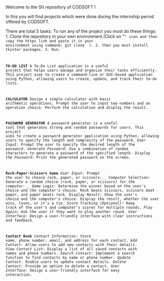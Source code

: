 Welcome to the Git repository of CODSOFT !

In this you will find projects which were done during the internship period offered by CODSOFT.

There are total 5 tasks:
To run any of the project you must do these things:
      1. Clone the repository in your own environment.(Click on "<code>" icon and then copy the https link and paste it in your environment using command: git clone <link> ).
      2. then you must install tkinter packages.
      3. Run.
  
  **TO-DO LIST**
      A To-Do List application is a useful project that helps users manage
      and organize their tasks efficiently. This project aims to create a
      command-line or GUI-based application using Python, allowing
      users to create, update, and track their to-do lists.
  
  **CALCULATOR**
      Design a simple calculator with basic arithmetic operations.
      Prompt the user to input two numbers and an operation choice.
      Perform the calculation and display the result.

  **PASSWORD GENERATOR**
      A password generator is a useful tool that generates strong and
      random passwords for users. This project aims to create a
      password generator application using Python, allowing users to
      specify the length and complexity of the password.
      _User Input:_ Prompt the user to specify the desired length of the password.
      _Generate Password:_ Use a combination of random characters to generate a password of the specified length.
      _Display the Password:_ Print the generated password on the screen.

  **Rock-Paper-Scissors Game**
      _User Input:_ Prompt the user to choose rock, paper, or scissors.
     _ Computer Selection: _Generate a random choice (rock, paper, or scissors) for the computer.
     _ Game Logic:_ Determine the winner based on the user's choice and the computer's choice.
      Rock beats scissors, scissors beat paper, and paper beats rock.
      _Display Result:_ Show the user's choice and the computer's choice.
      Display the result, whether the user wins, loses, or it's a tie.
      _Score Tracking (Optional):_ Keep track of the user's and computer's scores for multiple rounds.
      _Play Again:_ Ask the user if they want to play another round.
      _User Interface:_ Design a user-friendly interface with clear instructions and feedback.

   **Contact Book**
      _Contact Information:_ Store name, phone number, email, and address for each contact.
      _Add Contact:_ Allow users to add new contacts with their details.
      _View Contact List:_ Display a list of all saved contacts with names and phone numbers.
      _Search Contact:_ Implement a search function to find contacts by name or phone number.
      _Update Contact:_ Enable users to update contact details.
      _Delete Contact:_ Provide an option to delete a contact.
      _User Interface:_ Design a user-friendly interface for easy interaction.
     

      
